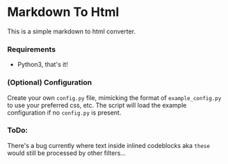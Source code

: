 # Markdown To Html

This is a simple markdown to html converter.

### Requirements

* Python3, that's it!

### (Optional) Configuration

Create your own `config.py` file, mimicking the format of `example_config.py` to use your preferred css, etc. The script will load the example configuration if no `config.py` is present.

### ToDo:

There's a bug currently where text inside inlined codeblocks aka `these` would still be processed by other filters...